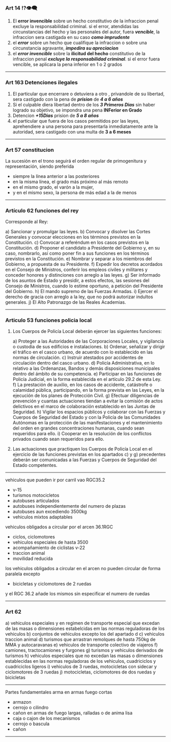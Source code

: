 ### Art 14 ⁉️👁️‍🗨️

1. El **error invencible** sobre un hecho constitutivo de la infraccion penal excluye la responsabilidad criminal. si el error, atendidas las circunstancias del hecho y las personales del autor, fuera _**vencible**_, la infraccion sera castigada en su caso ***como imprudente***
2. el _**error**_ sobre un hecho que cualifique la infraccion o sobre una circunstancia agravante, ***impedira su apreciacion***
3. el _**error invencible**_ sobre la **ilicitud del hecho** constitutivo de la infraccion penal ***excluye la responsabilidad criminal***. si el error fuera vencible, se aplicara la pena inferior en 1 o 2 grados

---
### Art 163 Detenciones ilegales

1. El particular que encerrare o detuviera a otro , privandole de su libertad, sera castigado con la pena de _**prision**_ de _**4 a 6 años**_
2. Si el culpable diera libertad dentro de los _**3 Primeros Dias**_ sin haber logrado su objetivo, se impondra una pena **INFerior en Grado**
3. Detencion _**+15Dias**_ prision de _**5 a 8 años**_
4. el particular que fuera de los casos permitidos por las leyes, aprehendiere a una persona para presentarla inmediatamente ante la autoridad, sera castigado con una multa de **3 a 6 meses**

---
### Art 57 constitucion
La sucesión en el trono seguirá el orden regular de primogenitura y representación, siendo preferida
- siempre la línea anterior a las posteriores
- en la misma línea, el grado más próximo al más remoto
- en el mismo grado, el varón a la mujer,
- y en el mismo sexo, la persona de más edad a la de menos
---

### Artículo 62 funciones del rey

Corresponde al Rey:

a) Sancionar y promulgar las leyes.
b) Convocar y disolver las Cortes Generales y convocar elecciones en los términos previstos en la Constitución.
c) Convocar a referéndum en los casos previstos en la Constitución.
d) Proponer el candidato a Presidente del Gobierno y, en su caso, nombrarlo, así como poner fin a sus funciones en los términos previstos en la Constitución.
e) Nombrar y separar a los miembros del Gobierno, a propuesta de su Presidente.
f) Expedir los decretos acordados en el Consejo de Ministros, conferir los empleos civiles y militares y conceder honores y distinciones con arreglo a las leyes.
g) Ser informado de los asuntos de Estado y presidir, a estos efectos, las sesiones del Consejo de Ministros, cuando lo estime oportuno, a petición del Presidente del Gobierno.
h) El mando supremo de las Fuerzas Armadas.
i) Ejercer el derecho de gracia con arreglo a la ley, que no podrá autorizar indultos generales.
j) El Alto Patronazgo de las Reales Academias.

---
### Articulo 53 funciones policia local 
1. Los Cuerpos de Policía Local deberán ejercer las siguientes funciones:

	a) Proteger a las Autoridades de las Corporaciones Locales, y vigilancia o custodia de sus edificios e instalaciones.
	b) Ordenar, señalizar y dirigir el tráfico en el casco urbano, de acuerdo con lo establecido en las normas de circulación.
	c) Instruir atestados por accidentes de circulación dentro del casco urbano.
	d) Policía Administrativa, en lo relativo a las Ordenanzas, Bandos y demás disposiciones municipales dentro del ámbito de su competencia.
	e) Participar en las funciones de Policía Judicial, en la forma establecida en el artículo 29.2 de esta Ley.
	f) La prestación de auxilio, en los casos de accidente, catástrofe o calamidad pública, participando, en la forma prevista en las Leyes, en la ejecución de los planes de Protección Civil.
	g) Efectuar diligencias de prevención y cuantas actuaciones tiendan a evitar la comisión de actos delictivos en el marco de colaboración establecido en las Juntas de Seguridad.
	h) Vigilar los espacios públicos y colaborar con las Fuerzas y Cuerpos de Seguridad del Estado y con la Policía de las Comunidades Autónomas en la protección de las manifestaciones y el mantenimiento del orden en grandes concentraciones humanas, cuando sean requeridos para ello.
	i) Cooperar en la resolución de los conflictos privados cuando sean requeridos para ello.
2. Las actuaciones que practiquen los Cuerpos de Policía Local en el ejercicio de las funciones previstas en los apartados c) y g) precedentes deberán ser comunicadas a las Fuerzas y Cuerpos de Seguridad del Estado competentes.

---

vehiculos que pueden ir por carril vao RGC35.2

- v-15
- turismos motocicletos
- autobuses articulados
- autobuses independientemente del numero de plazas
- autobuses aun excediendo 3500kg
- vehiculos mixtos adaptables

vehiculos obligados a circular por el arcen 36.1RGC

- ciclos, ciclomotores
- vehiculos especiales de hasta 3500
- acompañamiento de ciclistas v-22
- traccion animal
- movilidad reducida

los vehiculos obligados a circular en el arcen no pueden circular de forma paralela excepto

- bicicletas y ciclomotores de 2 ruedas

y el RGC 36.2 añade los mismos sin especificar el numero de ruedas

---
### Art 62
a) vehiculos especiales y en regimen de transporte especial que excedan de las masas o dimensiones estabelcidas em las normas reguladoras de los vehiculos
b) conjuntos de vehiculos excepto los del apartado d
c) vehiculos traccion animal
d) turismos que arrastran remolques de hasta 750kg de MMA y autocaravanas
e) vehiculos de transporte colectivo de viajeros
f) camiones, tractocamiones y furgones
g) turismos y vehiculos derivados de turismos
h) vehiculos especiales que no excedan las masas o dimensiones establecidas en las normas reguladoras de los vehiculos, cuadriciclos y cuadriciclos ligeros
i) vehiculos de 3 ruedas, motocicletas con sidecar y ciclomotores de 3 ruedas
j) motocicletas, ciclomotores de dos ruedas y bicicletas

---
Partes fundamentales arma
en armas fuego cortas
- armazon
- cerrojo o cilindro
- cañon
en armas de fuego largas, ralladas o de anima lisa
- caja o cajon de los mecanismos
- cerrojo o bascula
- cañon
---
